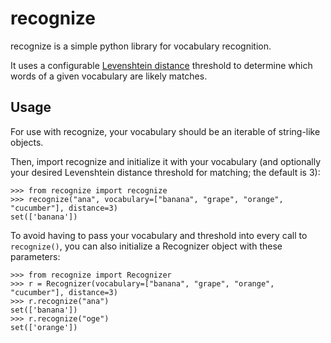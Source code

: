 recognize
=========

recognize is a simple python library for vocabulary recognition.

It uses a configurable [Levenshtein distance](http://en.wikipedia.org/wiki/Levenshtein_distance) threshold to 
determine which words of a given vocabulary are likely matches.


Usage
-----

For use with recognize, your vocabulary should be an iterable of string-like objects.

Then, import recognize and initialize it with your vocabulary (and optionally your desired Levenshtein 
distance threshold for matching; the default is 3):

    >>> from recognize import recognize
    >>> recognize("ana", vocabulary=["banana", "grape", "orange", "cucumber"], distance=3)
    set(['banana'])
    

To avoid having to pass your vocabulary and threshold into every call to `recognize()`, you can also initialize a
Recognizer object with these parameters:

    >>> from recognize import Recognizer
    >>> r = Recognizer(vocabulary=["banana", "grape", "orange", "cucumber"], distance=3)
    >>> r.recognize("ana")
    set(['banana'])
    >>> r.recognize("oge")
    set(['orange'])


